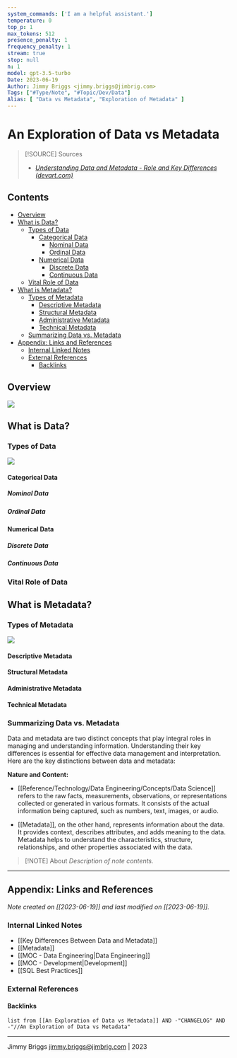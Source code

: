 ```yaml
---
system_commands: ['I am a helpful assistant.']
temperature: 0
top_p: 1
max_tokens: 512
presence_penalty: 1
frequency_penalty: 1
stream: true
stop: null
n: 1
model: gpt-3.5-turbo
Date: 2023-06-19
Author: Jimmy Briggs <jimmy.briggs@jimbrig.com>
Tags: ["#Type/Note", "#Topic/Dev/Data"]
Alias: [ "Data vs Metadata", "Exploration of Metadata" ]
---
```


# An Exploration of Data vs Metadata

> [!SOURCE] Sources
> - *[Understanding Data and Metadata - Role and Key Differences (devart.com)](https://blog.devart.com/data-vs-metadata.html)*


## Contents

- [Overview](#overview)
- [What is Data?](#what-is-data)
	- [Types of Data](#types-of-data)
		- [Categorical Data](#categorical-data)
			- [Nominal Data](#nominal-data)
			- [Ordinal Data](#ordinal-data)
		- [Numerical Data](#numerical-data)
			- [Discrete Data](#discrete-data)
			- [Continuous Data](#continuous-data)
	- [Vital Role of Data](#vital-role-of-data)
- [What is Metadata?](#what-is-metadata)
	- [Types of Metadata](#types-of-metadata)
		- [Descriptive Metadata](#descriptive-metadata)
		- [Structural Metadata](#structural-metadata)
		- [Administrative Metadata](#administrative-metadata)
		- [Technical Metadata](#technical-metadata)
	- [Summarizing Data vs. Metadata](#summarizing-data-vs-metadata)
- [Appendix: Links and References](#appendix-links-and-references)
	- [Internal Linked Notes](#internal-linked-notes)
	- [External References](#external-references)
		- [Backlinks](#backlinks)


## Overview

![](https://i.imgur.com/MSbeBlV.png)


## What is Data?

### Types of Data

![](https://i.imgur.com/2ff4IMV.png)


#### Categorical Data

##### Nominal Data

##### Ordinal Data

#### Numerical Data

##### Discrete Data

##### Continuous Data

### Vital Role of Data

## What is Metadata?

### Types of Metadata

![](https://i.imgur.com/06ysBK8.png)


#### Descriptive Metadata

#### Structural Metadata

#### Administrative Metadata

#### Technical Metadata

### Summarizing Data vs. Metadata

Data and metadata are two distinct concepts that play integral roles in managing and understanding information. Understanding their key differences is essential for effective data management and interpretation. Here are the key distinctions between data and metadata:

**Nature and Content:**

- [[Reference/Technology/Data Engineering/Concepts/Data Science]] refers to the raw facts, measurements, observations, or representations collected or generated in various formats. It consists of the actual information being captured, such as numbers, text, images, or audio.

- [[Metadata]], on the other hand, represents information about the data. It provides context, describes attributes, and adds meaning to the data. Metadata helps to understand the characteristics, structure, relationships, and other properties associated with the data.


> [!NOTE] About
> *Description of note contents.*


***

## Appendix: Links and References

*Note created on [[2023-06-19]] and last modified on [[2023-06-19]].*

### Internal Linked Notes

- [[Key Differences Between Data and Metadata]]
- [[Metadata]]
- [[MOC - Data Engineering|Data Engineering]]
- [[MOC - Development|Development]]
- [[SQL Best Practices]]

### External References



#### Backlinks

```dataview
list from [[An Exploration of Data vs Metadata]] AND -"CHANGELOG" AND -"//An Exploration of Data vs Metadata"
```


***

Jimmy Briggs <jimmy.briggs@jimbrig.com> | 2023

